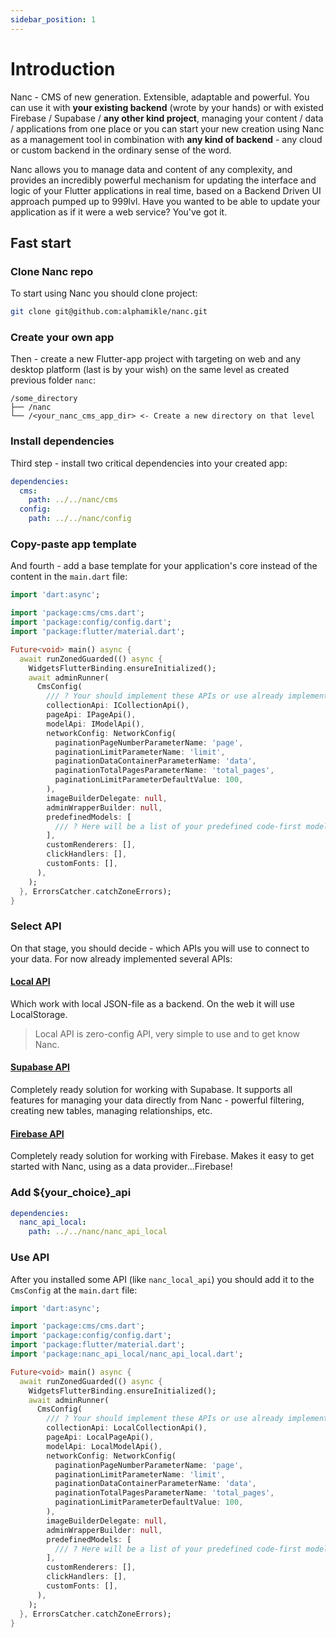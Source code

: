 ```yaml
---
sidebar_position: 1
---
```


# Introduction

Nanc - CMS of new generation. Extensible, adaptable and powerful. You can use it with **your existing backend** (wrote by your hands) or with existed Firebase / Supabase / **any other kind project**, managing your content / data / applications from one place or you can start your new creation using Nanc as a management tool in combination with **any kind of backend** - any cloud or custom backend in the ordinary sense of the word.

Nanc allows you to manage data and content of any complexity, and provides an incredibly powerful mechanism for updating the interface and logic of your Flutter applications in real time, based on a Backend Driven UI approach pumped up to 999lvl. Have you wanted to be able to update your application as if it were a web service? You've got it.

## Fast start

### Clone Nanc repo

To start using Nanc you should clone project:

```bash
git clone git@github.com:alphamikle/nanc.git
```

### Create your own app

Then - create a new Flutter-app project with targeting on web and any desktop platform (last is by your wish) on the same level as created previous folder `nanc`:

```
/some_directory
├── /nanc
└── /<your_nanc_cms_app_dir> <- Create a new directory on that level
```

### Install dependencies

Third step - install two critical dependencies into your created app:

```yaml
dependencies:
  cms:
    path: ../../nanc/cms
  config:
    path: ../../nanc/config
```

### Copy-paste app template

And fourth - add a base template for your application's core instead of the content in the `main.dart` file:

```dart
import 'dart:async';

import 'package:cms/cms.dart';
import 'package:config/config.dart';
import 'package:flutter/material.dart';

Future<void> main() async {
  await runZonedGuarded(() async {
    WidgetsFlutterBinding.ensureInitialized();
    await adminRunner(
      CmsConfig(
        /// ? Your should implement these APIs or use already implemented instead
        collectionApi: ICollectionApi(),
        pageApi: IPageApi(),
        modelApi: IModelApi(),
        networkConfig: NetworkConfig(
          paginationPageNumberParameterName: 'page',
          paginationLimitParameterName: 'limit',
          paginationDataContainerParameterName: 'data',
          paginationTotalPagesParameterName: 'total_pages',
          paginationLimitParameterDefaultValue: 100,
        ),
        imageBuilderDelegate: null,
        adminWrapperBuilder: null,
        predefinedModels: [
          /// ? Here will be a list of your predefined code-first models
        ],
        customRenderers: [],
        clickHandlers: [],
        customFonts: [],
      ),
    );
  }, ErrorsCatcher.catchZoneErrors);
}
```
### Select API

On that stage, you should decide - which APIs you will use to connect to your data. For now already implemented several APIs:

#### [Local API](packages/api/nanc_api_local.md)
Which work with local JSON-file as a backend. On the web it will use LocalStorage.

> Local API is zero-config API, very simple to use and to get know Nanc.

#### [Supabase API](packages/api/nanc_api_supabase)
Completely ready solution for working with Supabase. It supports all features for managing your data directly from Nanc - powerful filtering, creating new tables, managing relationships, etc.

#### [Firebase API](packages/api/nanc_api_firebase)
Completely ready solution for working with Firebase. Makes it easy to get started with Nanc, using as a data provider...Firebase!

### Add ${your_choice}_api

```yaml
dependencies:
  nanc_api_local:
    path: ../../nanc/nanc_api_local
```

### Use API

After you installed some API (like `nanc_local_api`) you should add it to the `CmsConfig` at the `main.dart` file:

```dart
import 'dart:async';

import 'package:cms/cms.dart';
import 'package:config/config.dart';
import 'package:flutter/material.dart';
import 'package:nanc_api_local/nanc_api_local.dart';

Future<void> main() async {
  await runZonedGuarded(() async {
    WidgetsFlutterBinding.ensureInitialized();
    await adminRunner(
      CmsConfig(
        /// ? Your should implement these APIs or use already implemented instead
        collectionApi: LocalCollectionApi(),
        pageApi: LocalPageApi(),
        modelApi: LocalModelApi(),
        networkConfig: NetworkConfig(
          paginationPageNumberParameterName: 'page',
          paginationLimitParameterName: 'limit',
          paginationDataContainerParameterName: 'data',
          paginationTotalPagesParameterName: 'total_pages',
          paginationLimitParameterDefaultValue: 100,
        ),
        imageBuilderDelegate: null,
        adminWrapperBuilder: null,
        predefinedModels: [
          /// ? Here will be a list of your predefined code-first models
        ],
        customRenderers: [],
        clickHandlers: [],
        customFonts: [],
      ),
    );
  }, ErrorsCatcher.catchZoneErrors);
}
```